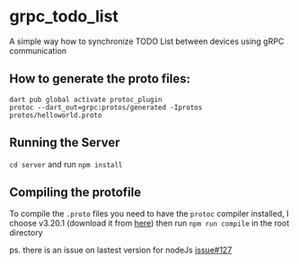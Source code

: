 # grpc_todo_list
A simple way how to synchronize TODO List between devices using gRPC communication


## How to generate the proto files:

    dart pub global activate protoc_plugin
    protoc --dart_out=grpc:protos/generated -Iprotos protos/helloworld.proto 
## Running the Server

`cd server` and run `npm install`


## Compiling the protofile

To compile the `.proto` files you need to have the `protoc` compiler installed, I choose v3.20.1 (download it from [here](https://github.com/protocolbuffers/protobuf/releases/tag/v3.20.1)) then run `npm run compile` in the root directory

ps. there is an issue on lastest version for nodeJs [issue#127](https://github.com/protocolbuffers/protobuf-javascript/issues/127)
